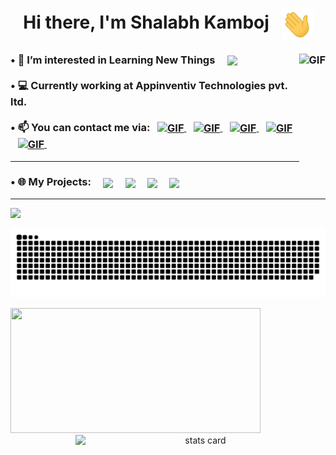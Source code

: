 <h1 align="Center">  
  Hi there, I'm Shalabh Kamboj &nbsp; 
  <img src="https://raw.githubusercontent.com/ABSphreak/ABSphreak/master/gifs/Hi.gif" width="50" valign="middle">
</h1>
  
<h3>
  <img align="right" alt="GIF" height="210px" src="https://shalabhkamboj.vercel.app/assets/img/og.jpg">
  • 👀 I’m interested in Learning New Things &nbsp;&nbsp;&nbsp; <img src="https://komarev.com/ghpvc/?username=kambojshalabh35&color=00f609" valign="middle"> <br><br>
  • 💻 Currently working at Appinventiv Technologies pvt. ltd.<br><br>
  • 📫 You can contact me via: &nbsp;
  
  <a href="https://shalabhkamboj.vercel.app/">
    <img alt="GIF" height="25px" src="https://shalabhkamboj.vercel.app/assets/img/apple-touch-icon.jpg" valign="middle">
  </a>&nbsp;&nbsp;
  <a href="https://www.linkedin.com/in/kambojshalabh35">
    <img alt="GIF" height="25px" src="https://cdn-icons-png.flaticon.com/512/174/174857.png" valign="middle">
  </a>&nbsp;&nbsp;
  <a href="mailto:shalabhkamboj5300@gmail.com">
    <img alt="GIF" height="25px" src="https://cdn-icons-png.flaticon.com/512/732/732200.png" valign="middle">
  </a>&nbsp;&nbsp;
  <a href="https://twitter.com/kambojshalabh35">
    <img alt="GIF" height="25px" src="https://cdn-icons-png.flaticon.com/512/733/733579.png" valign="middle">
  </a>&nbsp;&nbsp;
  <a href="https://www.instagram.com/kambojshalabh35">
    <img alt="GIF" height="25px" src="https://cdn-icons-png.flaticon.com/512/174/174855.png" valign="middle">
  </a>&nbsp;&nbsp;
</h3>
 
<hr>
  
<h3>
  • 🌐 My Projects:&nbsp;&nbsp;&nbsp;&nbsp;
  <a href="https://denoviz.web.app/"> <img src="https://denoviz.web.app/assets/img/og.png" width="45" valign="middle"></a>&nbsp;&nbsp;&nbsp;&nbsp;
  <a href="https://easycircuitbuild.web.app/"><img src="https://easycircuitbuild.web.app/static/nav_icon.png" width="45" valign="middle"></a>&nbsp;&nbsp;&nbsp;&nbsp;
  <a href="https://jmtherapy.in/"><img src="https://jm-therapy.web.app/assets/img/favicon.png" width="45" valign="middle"></a>&nbsp;&nbsp;&nbsp;&nbsp;
  <a href="https://mukesh-computers.web.app/"><img src="https://mukesh-computers.web.app/assets/img/favicon.png" width="45" valign="middle"></a>&nbsp;&nbsp;&nbsp;&nbsp;
</h3>

<hr>
  
<p>
  <img src="https://holopin.io/api/user/board?user=kambojshalabh35">
</p>
  
  <p>
    <a align= "center" href="https://github.com/kambojshalabh35">
      <picture>
        <source
          media="(prefers-color-scheme: dark)"
          srcset="https://raw.githubusercontent.com/platane/snk/output/github-contribution-grid-snake-dark.svg"
        />
        <img
          alt="GitHub contribution grid snake animation"
          src="https://raw.githubusercontent.com/platane/snk/output/github-contribution-grid-snake.svg"
        />
      </picture>
    </a>
  </p>

<p>
  <a align= "center" href="https://github.com/kambojshalabh35">
    <img height="200px" width="400" src="https://github-readme-stats.vercel.app/api?username=kambojshalabh35&count_private=true&show_icons=true&bg_color=0D1117&text_color=FEFEFE&icon_color=1F6FEA&title_color=38D252&border_color=FEFEFE" />
    <img align="right" alt= "stats card" height="200px" width="400" src="https://github-readme-streak-stats.herokuapp.com/?user=kambojshalabh35&theme=github-dark&border=FEFEFE">
  </a>
</p>

<!-- ![Shalabh's github activity graph](https://activity-graph.herokuapp.com/graph?username=kambojshalabh35&bg_color=0D1117&color=38D252&point=FEFEFE&line=1F6FEA&hide_title=true) -->



<!---
kambojshalabh35/kambojshalabh35 is a ✨ special ✨ repository because its `README.md` (this file) appears on your GitHub profile.
You can click the Preview link to take a look at your changes.
--->
